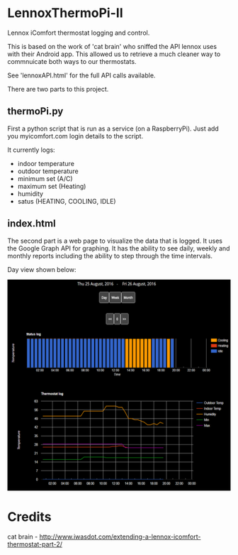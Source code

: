 # LennoxThermoPi-II
Lennox iComfort thermostat logging and control.

This is based on the work of 'cat brain' who sniffed the API lennox uses with their Android app.
This allowed us to retrieve a much cleaner way to commnuicate both ways to our thermostats.

See 'lennoxAPI.html' for the full API calls available.

There are two parts to this project.

thermoPi.py
--------------

First a python script that is run as a service (on a RaspberryPi).
Just add you myicomfort.com login details to the script.

It currently logs:

- indoor temperature
- outdoor temperature
- minimum set (A/C)
- maximum set (Heating)
- humidity
- satus (HEATING, COOLING, IDLE)

index.html
--------------

The second part is a web page to visualize the data that is logged.
It uses the Google Graph API for graphing.
It has the ability to see daily, weekly and monthly reports including the ability to step through the time intervals.

Day view shown below:

![ScreenShot](thermoPi.png)

# Credits

cat brain - http://www.iwasdot.com/extending-a-lennox-icomfort-thermostat-part-2/
